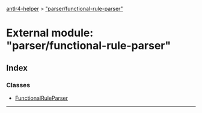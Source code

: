 [antlr4-helper](../README.md) > ["parser/functional-rule-parser"](../modules/_parser_functional_rule_parser_.md)

# External module: "parser/functional-rule-parser"

## Index

### Classes

* [FunctionalRuleParser](../classes/_parser_functional_rule_parser_.functionalruleparser.md)

---

